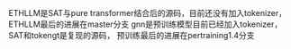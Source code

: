ETHLLM是SAT与pure transformer结合后的源码，目前还没有加入tokenizer，ETHLLM最后的进展在master分支
gnn是预训练模型目前已经加入tokenizer，
SAT和tokengt是复现的源码，
预训练最后的进展在pertraining1.4分支

